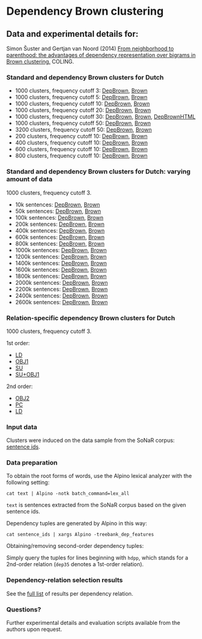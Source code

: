 # Dependency Brown clustering
## Data and experimental details for:

Simon Šuster and Gertjan van Noord (2014) [From neighborhood to parenthood: the advantages of dependency representation over bigrams in Brown clustering.][] COLING.

  [From neighborhood to parenthood: the advantages of dependency representation over bigrams in Brown clustering.]: http://www.let.rug.nl/suster/publications/DepBrown.pdf

### Standard and dependency Brown clusters for Dutch

- 1000 clusters, frequency cutoff 3: [DepBrown](dep/paths_dlm_1000_min3), [Brown](standard/paths_root_1000_min3)
- 1000 clusters, frequency cutoff 5: [DepBrown](dep/paths_dlm_1000_min5), [Brown](standard/paths_root_1000_min5)
- 1000 clusters, frequency cutoff 10: [DepBrown](dep/paths_dlm_1000_min10), [Brown](standard/paths_root_1000_min10)
- 1000 clusters, frequency cutoff 20: [DepBrown](dep/paths_dlm_1000_min20), [Brown](standard/paths_root_1000_min20)
- 1000 clusters, frequency cutoff 30: [DepBrown](dep/paths_dlm_1000_min30), [Brown](standard/paths_root_1000_min30), [DepBrownHTML][]
- 1000 clusters, frequency cutoff 50: [DepBrown](dep/paths_dlm_1000_min50), [Brown](standard/paths_root_1000_min50)
- 3200 clusters, frequency cutoff 50: [DepBrown](dep/paths_dlm_3200_min50), [Brown](standard/paths_3200_min50)
- 200 clusters, frequency cutoff 10: [DepBrown](dep/paths_dlm_200_min10), [Brown](standard/paths_200_min10)
- 400 clusters, frequency cutoff 10: [DepBrown](dep/paths_dlm_400_min10), [Brown](standard/paths_400_min10)
- 600 clusters, frequency cutoff 10: [DepBrown](dep/paths_dlm_600_min10), [Brown](standard/paths_600_min10)
- 800 clusters, frequency cutoff 10: [DepBrown](dep/paths_dlm_800_min10), [Brown](standard/paths_800_min10)

[DepBrownHTML]: http://www.let.rug.nl/suster/clusters/dependency/1000/view_dep_1000_30.html

### Standard and dependency Brown clusters for Dutch: varying amount of data

1000 clusters, frequency cutoff 3.

- 10k sentences: [DepBrown](learning_curve_dep/paths_10k_1000_min3), [Brown](learning_curve/paths_10k_1000_min3)
- 50k sentences: [DepBrown](learning_curve_dep/paths_50k_1000_min3), [Brown](learning_curve/paths_50k_1000_min3)
- 100k sentences: [DepBrown](learning_curve_dep/paths_100k_1000_min3), [Brown](learning_curve/paths_100k_1000_min3)
- 200k sentences: [DepBrown](learning_curve_dep/paths_200k_1000_min3), [Brown](learning_curve/paths_200k_1000_min3)
- 400k sentences: [DepBrown](learning_curve_dep/paths_400k_1000_min3), [Brown](learning_curve/paths_400k_1000_min3)
- 600k sentences: [DepBrown](learning_curve_dep/paths_600k_1000_min3), [Brown](learning_curve/paths_600k_1000_min3)
- 800k sentences: [DepBrown](learning_curve_dep/paths_800k_1000_min3), [Brown](learning_curve/paths_800k_1000_min3)
- 1000k sentences: [DepBrown](learning_curve_dep/paths_1000k_1000_min3), [Brown](learning_curve/paths_1000k_1000_min3)
- 1200k sentences: [DepBrown](learning_curve_dep/paths_1200k_1000_min3), [Brown](learning_curve/paths_1200k_1000_min3)
- 1400k sentences: [DepBrown](learning_curve_dep/paths_1400k_1000_min3), [Brown](learning_curve/paths_1400k_1000_min3)
- 1600k sentences: [DepBrown](learning_curve_dep/paths_1600k_1000_min3), [Brown](learning_curve/paths_1600k_1000_min3)
- 1800k sentences: [DepBrown](learning_curve_dep/paths_1800k_1000_min3), [Brown](learning_curve/paths_1800k_1000_min3)
- 2000k sentences: [DepBrown](learning_curve_dep/paths_2000k_1000_min3), [Brown](learning_curve/paths_2000k_1000_min3)
- 2200k sentences: [DepBrown](learning_curve_dep/paths_2200k_1000_min3), [Brown](learning_curve/paths_2200k_1000_min3)
- 2400k sentences: [DepBrown](learning_curve_dep/paths_2400k_1000_min3), [Brown](learning_curve/paths_2400k_1000_min3)
- 2600k sentences: [DepBrown](learning_curve_dep/paths_2600k_1000_min3), [Brown](learning_curve/paths_2600k_1000_min3)


### Relation-specific dependency Brown clusters for Dutch

1000 clusters, frequency cutoff 3.

1st order:

- [LD](dep/paths_dep35_hd-ld_1000_3)
- [OBJ1](dep/paths_dep35_hd-obj1_1000_3)
- [SU](dep/paths_dep35_hd-su_1000_3)
- [SU+OBJ1](dep/paths_dep35-hd-obj1.dep35-hd-su_1000_3)

2nd order:

- [OBJ2](dep/paths_hdpp_hd-obj2_1000_3)
- [PC](dep/paths_hdpp_hd-pc_1000_3)
- [LD](dep/paths_hdpp_hd-ld_1000_3)


### Input data

Clusters were induced on the data sample from the SoNaR corpus: [sentence ids](ids/SONAR_random4000000.ids.full.zip).

### Data preparation

To obtain the root forms of words, use the Alpino lexical analyzer with the following setting:

```
cat text | Alpino -notk batch_command=lex_all
```

`text` is sentences extracted from the SoNaR corpus based on the given sentence ids.

Dependency tuples are generated by Alpino in this way:

```
cat sentence_ids | xargs Alpino -treebank_dep_features 
```

Obtaining/removing second-order dependency tuples:

Simply query the tuples for lines beginning with `hdpp`, which stands for a 2nd-order relation (`dep35` denotes a 1st-order relation).

### Dependency-relation selection results

See the [full list](dep/results_full_perrel) of results per dependency relation.

### Questions?

Further experimental details and evaluation scripts available from the authors upon request.

